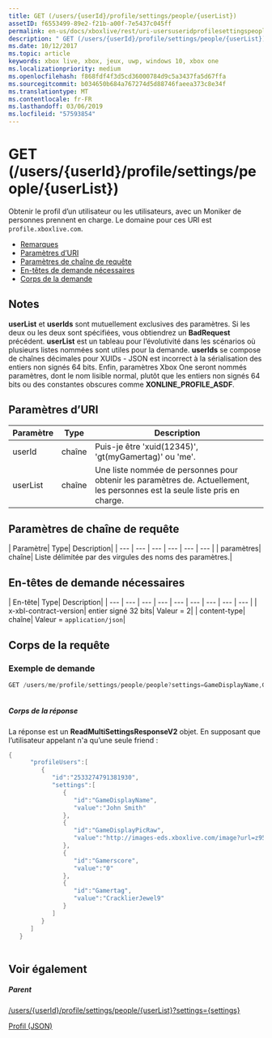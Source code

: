 ```yaml
---
title: GET (/users/{userId}/profile/settings/people/{userList})
assetID: f6553499-89e2-f21b-a00f-7e5437c045ff
permalink: en-us/docs/xboxlive/rest/uri-usersuseridprofilesettingspeopleuserlistget.html
description: " GET (/users/{userId}/profile/settings/people/{userList})"
ms.date: 10/12/2017
ms.topic: article
keywords: xbox live, xbox, jeux, uwp, windows 10, xbox one
ms.localizationpriority: medium
ms.openlocfilehash: f868fdf4f3d5cd36000784d9c5a3437fa5d67ffa
ms.sourcegitcommit: b034650b684a767274d5d88746faeea373c8e34f
ms.translationtype: MT
ms.contentlocale: fr-FR
ms.lasthandoff: 03/06/2019
ms.locfileid: "57593854"
---
```

# <a name="get-usersuseridprofilesettingspeopleuserlist"></a>GET (/users/{userId}/profile/settings/people/{userList})
Obtenir le profil d’un utilisateur ou les utilisateurs, avec un Moniker de personnes prennent en charge. Le domaine pour ces URI est `profile.xboxlive.com`.
 
  * [Remarques](#ID4EV)
  * [Paramètres d’URI](#ID4EKB)
  * [Paramètres de chaîne de requête](#ID4EVB)
  * [En-têtes de demande nécessaires](#ID4EQC)
  * [Corps de la demande](#ID4E2D)
 
<a id="ID4EV"></a>

 
## <a name="remarks"></a>Notes
 
**userList** et **userIds** sont mutuellement exclusives des paramètres. Si les deux ou les deux sont spécifiées, vous obtiendrez un **BadRequest** précédent. **userList** est un tableau pour l’évolutivité dans les scénarios où plusieurs listes nommées sont utiles pour la demande. **userIds** se compose de chaînes décimales pour XUIDs - JSON est incorrect à la sérialisation des entiers non signés 64 bits. Enfin, paramètres Xbox One seront nommés paramètres, dont le nom lisible normal, plutôt que les entiers non signés 64 bits ou des constantes obscures comme **XONLINE_PROFILE_ASDF**.
  
<a id="ID4EKB"></a>

 
## <a name="uri-parameters"></a>Paramètres d’URI
 
| Paramètre| Type| Description| 
| --- | --- | --- | 
| userId| chaîne| Puis-je être 'xuid(12345)', 'gt(myGamertag)' ou 'me'.| 
| userList| chaîne| Une liste nommée de personnes pour obtenir les paramètres de. Actuellement, les personnes est la seule liste pris en charge.| 
  
<a id="ID4EVB"></a>

 
## <a name="query-string-parameters"></a>Paramètres de chaîne de requête
 
| Paramètre| Type| Description| 
| --- | --- | --- | --- | --- | --- | 
| paramètres| chaîne| Liste délimitée par des virgules des noms des paramètres.| 
  
<a id="ID4EQC"></a>

 
## <a name="required-request-headers"></a>En-têtes de demande nécessaires
 
| En-tête| Type| Description| 
| --- | --- | --- | --- | --- | --- | --- | --- | --- | 
| x-xbl-contract-version| entier signé 32 bits| Valeur = 2| 
| content-type| chaîne| Valeur = <code>application/json</code>| 
  
<a id="ID4E2D"></a>

 
## <a name="request-body"></a>Corps de la requête
 
<a id="ID4EBE"></a>

 
### <a name="sample-request"></a>Exemple de demande
 

```cpp
GET /users/me/profile/settings/people/people?settings=GameDisplayName,GameDisplayPicRaw,Gamerscore,Gamertag
      
```

  
<a id="ID4EKE"></a>

  
 
<a id="ID4EME"></a>

 
##### <a name="response-body"></a>Corps de la réponse 
La réponse est un **ReadMultiSettingsResponseV2** objet. En supposant que l’utilisateur appelant n'a qu’une seule friend :
  

```cpp
{
      "profileUsers":[
         {
            "id":"2533274791381930",
            "settings":[
               {
                  "id":"GameDisplayName",
                  "value":"John Smith"
               },
               {
                  "id":"GameDisplayPicRaw",
                  "value":"http://images-eds.xboxlive.com/image?url=z951ykn43p4FqWbbFvR2Ec.8vbDhj8G2Xe7JngaTToBrrCmIEEXHC9UNrdJ6P7KIN0gxC2r1YECCd3mf2w1FDdmFCpSokJWa2z7xtVrlzOyVSc6pPRdWEXmYtpS2xE4F&format=png&w=64&h=64"
               },
               {
                  "id":"Gamerscore",
                  "value":"0"
               },
               {
                  "id":"Gamertag",
                  "value":"CracklierJewel9"
               }
            ]
         }
      ]
   }
         
```

   
<a id="ID4E3E"></a>

 
## <a name="see-also"></a>Voir également
 
<a id="ID4E5E"></a>

 
##### <a name="parent"></a>Parent 

[/users/{userId}/profile/settings/people/{userList}?settings={settings}](uri-usersuseridprofilesettingspeopleuserlist.md)

 [Profil (JSON)](../../json/json-profile.md)

   